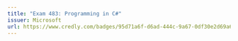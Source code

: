 ```yaml
---
title: "Exam 483: Programming in C#"
issuer: Microsoft
url: https://www.credly.com/badges/95d71a6f-d6ad-444c-9a67-0df30e2d69a6/public_url
---
```

<div data-iframe-width="150" data-iframe-height="270" data-share-badge-id="95d71a6f-d6ad-444c-9a67-0df30e2d69a6" data-share-badge-host="https://www.credly.com"></div><script type="text/javascript" async src="//cdn.credly.com/assets/utilities/embed.js"></script>